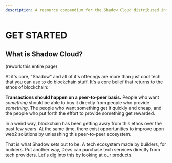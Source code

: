 ```yaml
---
description: A resource compendium for the Shadow Cloud distributed infrastructure platform, bringing Web3 values with Web2 performance and stability.
---
```


# GET STARTED

## What is Shadow Cloud?

(rework this entire page)



At it's core, "Shadow" and all of it's offerings are more than just cool tech that you can use to do blockchain stuff. It's a core belief that returns to the ethos of blockchain:

**Transactions should happen on a peer-to-peer basis.** People who want _something_ should be able to buy it directly from people who provide _something_. The people who want something get it quickly and cheap, and the people who put forth the effort to provide something get rewarded.

In a weird way, blockchain has been getting away from this ethos over the past few years. At the same time, there exist opportunities to improve upon web2 solutions by unleashing this peer-to-peer ecosystem.&#x20;

That is what Shadow sets out to be. A tech ecosystem made by builders, for builders. Put another way, Devs can purchase tech services directly from tech providers. Let's dig into this by looking at our products.
